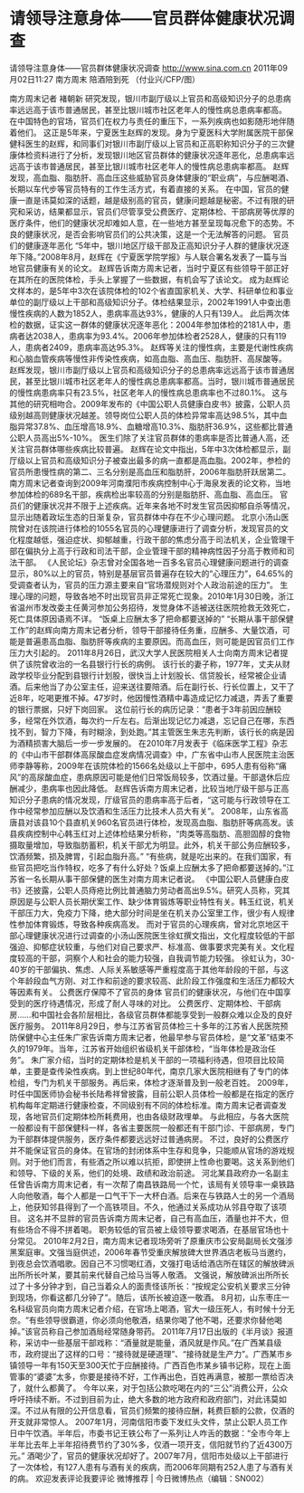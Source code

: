 # 请领导注意身体——官员群体健康状况调查

请领导注意身体——官员群体健康状况调查
http://www.sina.com.cn  2011年09月02日11:27  南方周末
陪酒陪到死 （付业兴/CFP/图）

南方周末记者 褚朝新
研究发现，银川市副厅级以上官员和高级知识分子的总患病率远远高于该市普通居民，甚至比银川城市社区老年人的慢性病总患病率都高。
在中国特色的官场，官员们在权力与责任的重压下，一系列疾病也如影随形地伴随着他们。
这正是5年来，宁夏医生赵辉的发现。身为宁夏医科大学附属医院干部保健科医生的赵辉，和同事们对银川市副厅级以上官员和正高职称知识分子的三次健康体检资料进行了分析，发现银川地区官员群体的健康状况逐年恶化，总患病率远远高于该市普通居民，甚至比银川城市社区老年人的慢性病总患病率都高。
赵辉发现，高血脂、脂肪肝、高血压这些威胁官员身体健康的“职业病”，与应酬喝酒、长期以车代步等官员特有的工作生活方式，有着直接的关系。
在中国，官员的健康一直是讳莫如深的话题，越是级别高的官员，健康问题越是秘密。不过有限的研究和采访，结果都显示，官员们尽管享受公费医疗、定期体检、干部病房等优厚的医疗条件，他们的健康状况却难如人意，在一些地方甚至呈现每况愈下的态势。不良的健康状况，是否会影响官员们的公共决策，这是一个无法解答的问题。
官员们的健康逐年恶化
“5年中，银川地区厅级干部及正高知识分子人群的健康状况逐年下降。”2008年8月，赵辉在《宁夏医学院学报》与人联合署名发表了一篇与当地官员健康有关的论文。
赵辉告诉南方周末记者，当时宁夏区有些领导干部正好在其所在的医院体检，手头上掌握了一些数据，有机会写了该论文。
成为赵辉论文样本的，是5年中3次在该院体检的102个省直国家机关、大学、科研单位和事业单位的副厅级以上干部和高级知识分子。体检结果显示，2002年1991人中查出患慢性疾病的人数为1852人，患病率高达93%，健康的人只有139人。
此后两次体检的数据，证实这一群体的健康状况逐年恶化：2004年参加体检的2181人中，患病者达2038人，患病率为93.4%。2006年参加体检者2528人，健康的只有119人，患病者2409，患病率高达95.3%。
赵辉等关注的慢性病，主要是代谢性疾病和心脑血管疾病等慢性非传染性疾病，如高血脂、高血压、脂肪肝、高尿酸等。
赵辉发现，银川市副厅级以上官员和高级知识分子的总患病率远远高于该市普通居民，甚至比银川城市社区老年人的慢性病总患病率都高。当时，银川城市普通居民的慢性病患病率只有23.5%，社区老年人的慢性病总患病率也不过80.1%。
这与其他的研究相吻合。2009年发布的《中国公职人员健康白皮书》披露，公职人员级别越高则健康状况越差。领导岗位公职人员的体检异常率高达98.5%，其中血脂异常37.8%、血压增高18.9%、血糖增高10.3%、脂肪肝36.9%，这些都比普通公职人员高出5%-10%。
医生们除了关注官员群体的患病率是否比普通人高，还关注官员群体哪些疾病比较普遍。
赵辉在论文中指出，5年中3次体检都显示，副厅级以上官员和高级知识分子被查出最多的病一直都是高血脂。2002年，参检的官员所患慢性病的第二、三名分别是高血压和脂肪肝，2006年脂肪肝跃居第二。
南方周末记者查询到2009年河南濮阳市疾病控制中心于海泉发表的论文称，当地参加体检的689名干部，疾病检出率较高的分别是脂肪肝、高血脂、高血压。
官员们的健康状况并不限于上述疾病。近年来各地不时发生官员因抑郁自杀等情况，显示出随着政坛生态的日渐复杂，官员群体中存在不少心理问题。
北京小汤山医院曾对在该院进行体检的1055名官员的心理健康进行了调查分析，发现官员的文化程度越低，强迫症状、抑郁越重，行政干部的焦虑分高于司法机关，企业管理干部在偏执分上高于行政和司法干部，企业管理干部的精神病性因子分高于教师和司法干部。
《人民论坛》杂志曾对全国各地一百多名官员心理健康问题进行的调查显示，80%以上的官员，特别是基层官员普遍存在较大的“心理压力”，64.65%的受调查者认为，官员的压力源主要来自“官场潜规则对个人政治前途的压力”。
生理心理的问题，导致各地不时出现官员非正常死亡现象。2010年1月30日晚，浙江省温州市发改委主任黄河参加公务招待，发觉身体不适被送往医院抢救无效死亡，死亡具体原因语焉不详。
“饭桌上应酬太多了把命都要送掉的”
“长期从事干部保健工作”的赵辉向南方周末记者分析，领导干部接待任务重，应酬多、大量饮酒，可能是普遍患高血脂、脂肪肝等疾病的主要原因。而高血压，则可能是因官员们工作压力大引起的。
2011年8月26日，武汉大学人民医院相关人士向南方周末记者提供了该院曾收治的一名县银行行长的病例。
该行长的妻子称，1977年，丈夫从财政学校毕业分配到县银行计划股，很快当上计划股长、信贷股长，经常被企业请酒。后来他当了办公室主任，迎来送往要陪酒。后在副行长、行长位置上，又干了近8年，吃喝更推不掉。47岁时，他因慢性酒精中毒造成记忆力减退，弄丢了重要的银行票据，只好下岗回家。
这位前行长的病历记录：“患者于3年前因应酬较多，经常在外饮酒，每次约一斤左右。后渐出现记忆力减退，忘记自己在哪，东西找不到，智力下降，有时糊涂，到处跑。”其主管医生朱志先判断，该行长的病是因为酒精损害大脑后一步一步发展的。
在2010年7月发表于《临床医学工程》杂志的《中山市干部群体高尿酸血症发病情况调查》中，广东省中山市人民医院主治医师李静等称，2009年在该院体检的1566名处级以上干部中，695人患有俗称“痛风”的高尿酸血症，患病原因可能是他们日常饭局较多，饮酒过量。干部退休后应酬减少，患病率也因此降低。
赵辉告诉南方周末记者，比较当地厅级干部与正高知识分子患病的情况发现，厅级官员的患病率高于后者，“这可能与行政领导在工作中经常参加应酬以及饮酒和生活压力比技术人员大有关”。
2008年，山东省高唐县对该县10个县直机关960名官员进行体检，发现高血脂、脂肪肝等病高发。该县疾病控制中心韩玉红对上述体检结果分析称，“肉类等高脂肪、高胆固醇的食物摄取量增加，导致脂肪蓄积，机关干部尤为明显。此外，机关干部公务应酬较多，饮酒频繁，损及脾胃，引起血脂升高。”
“有些病，就是吃出来的。在我们国家，有些官员把吃当作特权，吃多了有什么好处？饭桌上应酬太多了把命都要送掉的。”江苏省一名长期从事干部保健的医生对南方周末记者说。
《中国公职人员健康白皮书》还披露，公职人员痔疮比例比普通脑力劳动者高出9.5%。研究人员称，究其原因是与公职人员长期伏案工作、缺少体育锻炼等职业特性有关。韩玉红说，机关干部压力大，免疫力下降，绝大部分时间是坐在机关办公室里工作，很少有人规律性参加体育锻炼，导致各种疾病高发。
而对于官员的心理疾病，曾对北京地区干部心理健康状况进行过调查的小汤山医院医生徐虹撰文指出，文化程度较低的干部强迫、抑郁症状较重，与他们对自己要求严、标准高、做事要求完美有关。文化程度较高的干部，洞察个人和社会的能力较强，自我调节能力较强。
徐虹认为，30-40岁的干部偏执、焦虑、人际关系敏感等严重程度高于其他年龄段的干部，与这个年龄段血气方刚、对工作和前途的要求较高、此阶段工作强度和生活压力都较大等因素有关。
公费医疗保障不了官员的身体
官员们的健康状况，与他们在中国享受到的医疗待遇情况，形成了耐人寻味的对比。
公费医疗、定期体检、干部病房……和中国社会各阶层相比，各级官员群体都能享受到一般群众难以企及的良好医疗服务。
2011年8月29日，参与江苏省官员体检三十多年的江苏省人民医院预防保健中心主任朱广家告诉南方周末记者，他最早参与官员体检，是“文革”结束不久的1979年。当年，江苏省开始组织省级机关干部体检，“当年体检是政治任务”。
朱广家介绍，当时的定期体检是机关干部的一项福利待遇，但项目比较简单，主要是查传染性疾病。到上世纪80年代，南京几家大医院相继有了专门的体检组，专门为机关干部服务。再后来，体检才逐渐普及到一般老百姓。
2009年，时任中国医师协会秘书长陆希祥曾披露，目前公职人员体检一般都是在指定的医疗机构每年定期进行健康检查，不同级别有不同的体检标准。南方周末记者调查发现，各地官员们定期体检所耗费用，也由各级财政埋单。
与此相应，与各大医院一般都设有干部保健科一样，各省主要医院一般都还有干部门诊、干部病房，专门为干部群体提供服务，医疗条件都要远远好过普通病房。
不过，良好的公费医疗并不能保证官员的身体。在官场的封闭体系中生存和竞争，只能顺从官场的游戏规则。对于他们而言，有些酒之所以难以抗拒，即使拼上性命也要喝。这关系到他们和领导、下级的关系，他们的处境、政绩和政治前途。
河北某县政府办一名副主任曾告诉南方周末记者，有一次帮了南昌铁路局一个忙，该局有关领导率一桌铁路人向他敬酒，每个人都是一口气干下一大杯白酒。后来在与铁路人士的另一个酒局上，他获知邻县得到了一个高铁项目。不久，他通过关系成功从邻县夺取了该项目。
这名并不显胖的官员告诉南方周末记者，自己有高血压，酒量也并不大，但有些场合不得不拼着喝。
职务较低的官员被上级领导要求喝酒，在基层官场也十分常见。
2010年2月2日，南方周末记者现场旁听了原重庆市公安局副局长文强涉黑案庭审。文强当庭供述，2006年春节受重庆解放碑大世界酒店老板马当邀约，到夜总会饮酒唱歌。因自己不习惯喝红酒，文强打电话给酒店所在辖区的解放碑派出所所长叶某，要其前来代替自己给马当等人敬酒。
文强说，解放碑派出所所长过了十多分钟才到，自己当着众人的面责怪该所长：“按规定公安机关要求三分钟到现场，你看这都几分钟了”。随后，该所长被迫逐一敬酒。
8月初，山东枣庄一名科级官员向南方周末记者介绍，在官场上喝酒，官大一级压死人，有时候十分无奈。“有些领导很霸道，你必须向他敬酒，结果你喝了他不喝，还要求你替他喝掉。”该官员称自己参加酒局经常随身带药。
2011年7月17日出版的《半月谈》报道称，采访中一些基层干部戏称：“酒量就是能量，酒风就是作风。”在广西某县级市，政府提出了这样的口号：“接待就是硬道理”、“接待就是生产力”。广西某市乡镇领导一年有150天至300天忙于应酬接待。广西百色市某乡镇书记称，现在上面管事的“婆婆”太多，你要是接待不好，工作再出色，百姓再满意，被那一票给否决了，就什么都黄了。
今年以来，对于包括公款吃喝在内的“三公”消费公开，公众呼吁持续不断。不过到目前为止，绝大多数的地方政府和政府部门，对此讳莫如深。不过从有限的公开信息看，官员们频繁的接待应酬，耗费巨额的公款，仅酒的开支就非常惊人。
2007年1月，河南信阳市委下发红头文件，禁止公职人员工作日中午饮酒。半年后，市委书记王铁公布了一系列让人咋舌的数据：“全市今年上半年比去年上半年招待费节约了30%多，仅酒一项开支，信阳就节约了近4300万元。”
酒喝少了，官员的健康状况却好了。2007年7月，信阳市处级以上干部进行了一次体检，有127人患有与酒有关的疾病，而2006年同期有252人患了与酒有关的病。
欢迎发表评论我要评论
微博推荐 | 今日微博热点（编辑：SN002）

